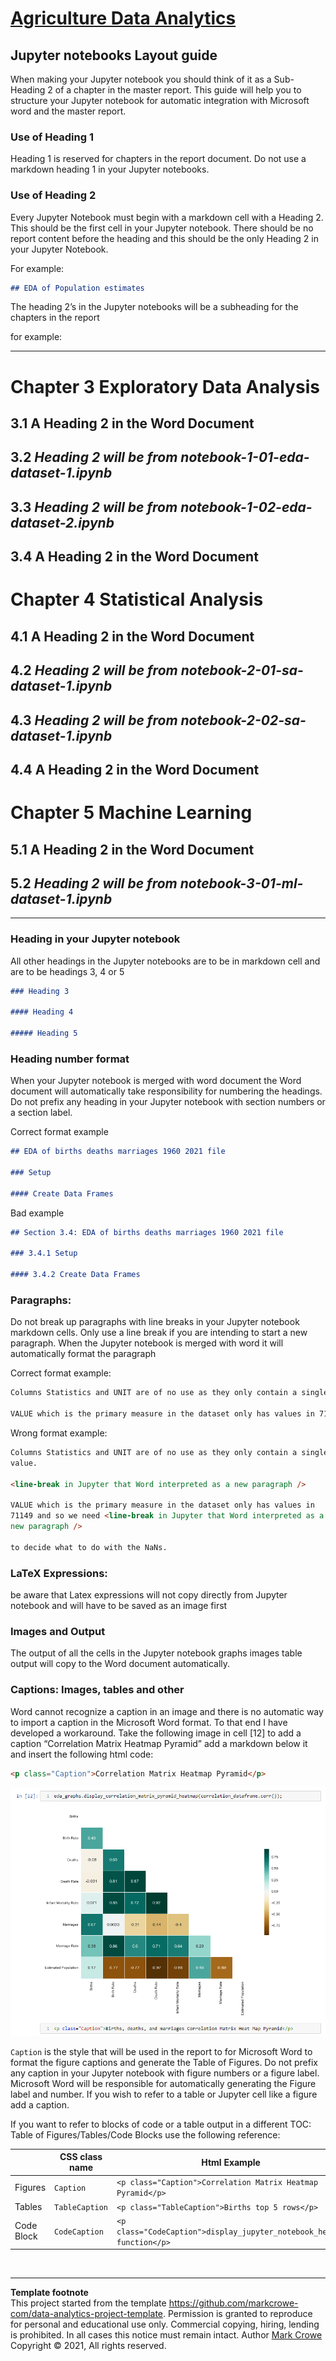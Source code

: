 # [Agriculture Data Analytics](./../../../)

## Jupyter notebooks Layout guide

When making your Jupyter notebook you should think of it as a Sub-Heading 2 of a chapter in the master report. This guide will help you to structure your Jupyter notebook for automatic integration with Microsoft word and the master report.

### Use of Heading 1

Heading 1 is reserved for chapters in the report document. Do not use a markdown heading 1 in your Jupyter notebooks.

### Use of Heading 2

Every Jupyter Notebook must begin with a markdown cell with a Heading 2. This should be the first cell in your Jupyter notebook. There should be no report content  before the heading and this should be the only Heading 2 in your Jupyter Notebook.

For example:

```md
## EDA of Population estimates
```

The heading 2’s in the Jupyter notebooks will be a subheading for the chapters in the report

for example:  
___

# Chapter 3 Exploratory Data Analysis

## 3.1 A Heading 2 in the Word Document

## 3.2 ***Heading 2 will be from notebook-1-01-eda-dataset-1.ipynb***
## 3.3 ***Heading 2 will be from notebook-1-02-eda-dataset-2.ipynb***
## 3.4 A Heading 2 in the Word Document

# Chapter 4 Statistical Analysis

## 4.1 A Heading 2 in the Word Document
## 4.2 ***Heading 2 will be from notebook-2-01-sa-dataset-1.ipynb***
## 4.3 ***Heading 2 will be from notebook-2-02-sa-dataset-1.ipynb***
## 4.4 A Heading 2 in the Word Document 

# Chapter 5 Machine Learning

## 5.1 A Heading 2 in the Word Document 
## 5.2 ***Heading 2 will be from notebook-3-01-ml-dataset-1.ipynb***

___

### Heading in your Jupyter notebook

All other headings in the Jupyter notebooks are to be in markdown cell
and are to be headings 3, 4 or 5

```md
### Heading 3

#### Heading 4

##### Heading 5
```  

### Heading number format

When your Jupyter notebook is merged with word document the Word document will automatically take responsibility for numbering the headings. Do not prefix any heading in your Jupyter notebook with section numbers or a section label.

Correct format example

```md
## EDA of births deaths marriages 1960 2021 file

### Setup

#### Create Data Frames
```
Bad example
```md
## Section 3.4: EDA of births deaths marriages 1960 2021 file

### 3.4.1 Setup

#### 3.4.2 Create Data Frames
```
### Paragraphs:

Do not break up paragraphs with line breaks in your Jupyter notebook markdown cells. Only use a line break if you are intending to start a new paragraph. When the Jupyter notebook is merged with word it will automatically format the paragraph

Correct format example:

```md
Columns Statistics and UNIT are of no use as they only contain a single value.

VALUE which is the primary measure in the dataset only has values in 71149 and so we need to decide what to do with the NaNs.
```

Wrong format example:
```md
Columns Statistics and UNIT are of no use as they only contain a single
value.

<line-break in Jupyter that Word interpreted as a new paragraph />

VALUE which is the primary measure in the dataset only has values in
71149 and so we need <line-break in Jupyter that Word interpreted as a
new paragraph />

to decide what to do with the NaNs.
```
### LaTeX Expressions:

be aware that Latex expressions will not copy directly from Jupyter notebook and will have to be saved as an image first

### Images and Output

The output of all the cells in the Jupyter notebook graphs images table
output will copy to the Word document automatically.

### Captions: Images, tables and other

Word cannot recognize a caption in an image and there is no automatic
way to import a caption in the Microsoft Word format. To that end I have
developed a workaround. Take the following image in cell \[12\] to add a
caption “Correlation Matrix Heatmap Pyramid” add a markdown below it and
insert the following html code:

```html
<p class="Caption">Correlation Matrix Heatmap Pyramid</p>
```


<img src="images/correlation-matrix-heatmap-pyramid.png" alt="Correlation Matrix Heatmap Pyramid" />

`Caption` is the style that will be used in the report to for Microsoft Word to format the figure captions and generate the Table of Figures. Do not prefix any caption in your Jupyter notebook with figure numbers or a figure label. Microsoft Word will be responsible for automatically generating the Figure label and number. If you wish to refer to a table or Jupyter cell like a figure add a caption.

If you want to refer to blocks of code or a table output in a different
TOC: Table of Figures/Tables/Code Blocks use the following reference:

| &nbsp;     | CSS class name | Html Example                                                           |
| ---------- | -------------- | ---------------------------------------------------------------------- |
| Figures    | `Caption`      | `<p class="Caption">Correlation Matrix Heatmap Pyramid</p>`            |
| Tables     | `TableCaption` | `<p class="TableCaption">Births top 5 rows</p>`                        |
| Code Block | `CodeCaption`  | `<p class="CodeCaption">display_jupyter_notebook_header function</p>` |

 &nbsp;

---
**Template footnote**  
This project started from the template <https://github.com/markcrowe-com/data-analytics-project-template>. Permission is granted to reproduce for personal and educational use only. Commercial copying, hiring, lending is prohibited. In all cases this notice must remain intact. Author [Mark Crowe](https://github.com/markcrowe-com/) Copyright &copy; 2021, All rights reserved.